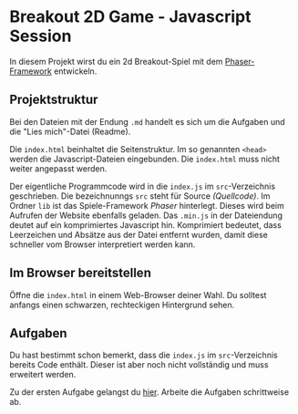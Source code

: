 # Breakout 2D Game - Javascript Session

In diesem Projekt wirst du ein 2d Breakout-Spiel mit dem [Phaser-Framework](http://labs.phaser.io/) entwickeln.

## Projektstruktur

Bei den Dateien mit der Endung `.md` handelt es sich um die Aufgaben und die "Lies mich"-Datei (Readme).

Die `index.html` beinhaltet die Seitenstruktur. Im so genannten `<head>` werden die Javascript-Dateien eingebunden. Die `index.html` muss nicht weiter angepasst werden.

Der eigentliche Programmcode wird in die `index.js` im `src`-Verzeichnis geschrieben. Die bezeichnunngs `src` steht für Source *(Quellcode)*. Im Ordner `lib` ist das Spiele-Framework *Phaser* hinterlegt. Dieses wird beim Aufrufen der Website ebenfalls geladen. Das `.min.js` in der Dateiendung deutet auf ein komprimiertes Javascript hin. Komprimiert bedeutet, dass Leerzeichen und Absätze aus der Datei entfernt wurden, damit diese schneller vom Browser interpretiert werden kann.

## Im Browser bereitstellen

Öffne die `index.html` in einem Web-Browser deiner Wahl. Du solltest anfangs einen schwarzen, rechteckigen Hintergrund sehen.
 
## Aufgaben

Du hast bestimmt schon bemerkt, dass die `index.js` im `src`-Verzeichnis bereits Code enthält. Dieser ist aber noch nicht vollständig und muss erweitert werden.

Zu der ersten Aufgabe gelangst du [hier](Aufgaben/Aufgabe1.md). Arbeite die Aufgaben schrittweise ab.